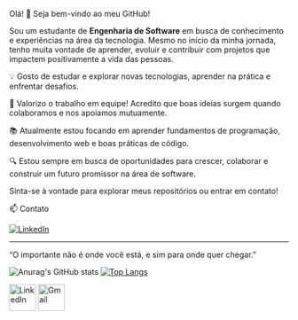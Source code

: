 Olá! 👋 Seja bem-vindo ao meu GitHub!

Sou um estudante de **Engenharia de Software** em busca de conhecimento e experiências na área da tecnologia. Mesmo no início da minha jornada, tenho muita vontade de aprender, evoluir e contribuir com projetos que impactem positivamente a vida das pessoas.

💡 Gosto de estudar e explorar novas tecnologias, aprender na prática e enfrentar desafios.

🤝 Valorizo o trabalho em equipe! Acredito que boas ideias surgem quando colaboramos e nos apoiamos mutuamente.

📚 Atualmente estou focando em aprender fundamentos de programação, desenvolvimento web e boas práticas de código.

🔍 Estou sempre em busca de oportunidades para crescer, colaborar e construir um futuro promissor na área de software.

Sinta-se à vontade para explorar meus repositórios ou entrar em contato!

 📫 Contato

[![LinkedIn](https://img.shields.io/badge/LinkedIn-leomunhoz-blue?logo=linkedin&style=for-the-badge)](https://www.linkedin.com/in/leomunhoz)

---
“O importante não é onde você está, e sim para onde quer chegar.”

![Anurag's GitHub stats](https://github-readme-stats.vercel.app/api?username=leomunhoz1&show_icons=true&theme=dark)
[![Top Langs](https://github-readme-stats.vercel.app/api/top-langs/?username=leomunhoz1&show_icons&theme=dark)](https://github.com/leomunhoz1/github-readme-stats)

[<img src="https://img.icons8.com/color/96/000000/linkedin.png" alt="LinkedIn" width="48"/>](https:/www.linkedin.com/in/leomunhoz/)
 [<img src="https://img.icons8.com/color/96/000000/gmail.png" alt="Gmail" width="48"/>](leofranciscomunhoz@gmail.com)

